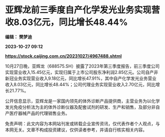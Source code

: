 # 亚辉龙前三季度自产化学发光业务实现营收8.03亿元，同比增长48.44%
**编辑： 樊梦迪**

**2023-10-27 09:12**

**https://stock.caijing.com.cn/20231027/4967488.shtml**

10月27日晚，亚辉龙（688575.SH）披露了2023年第三季度报告，前三季度公司实现营业收入15.45亿元，实现归属于上市公司股东净利润2.85亿元。公司自产非新冠业务实现营业收入9.18亿元，同比增长47.91%，其中自产化学发光业务营业收入8.03亿元，同比增长48.44%；公司代理业务实现营业收入2.70亿元，同比增长21.77%。

公开信息显示，亚辉龙是一家国内领先的体外诊断产品提供商，主营业务为以化学发光免疫分析法为主的体外诊断仪器及配套试剂的研发、生产和销售，及部分非自产医疗器械产品的代理销售业务。

免责声明：此文内容为本网站刊发或转载企业宣传资讯，仅代表作者个人观点，与本网无关。文章不构成投资建议，仅供读者参考，并请自行核实相关内容。